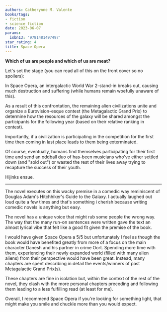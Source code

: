 ```yaml
---
authors: Catherynne M. Valente
books/tags:
- fiction
- science fiction
date: 2023-06-07
params:
  isbn13: '9781481497497'
star_rating: 4
title: Space Opera
---
```


**Which of us are people and which of us are meat?**

<!--more-->

Let's set the stage (you can read all of this on the front cover so no
spoilers):

In Space Opera, an intergalactic World War 2-stand-in breaks out, causing much
destruction and suffering (while humans remain woefully unaware of this).

As a result of this confrontation, the remaining alien civilizations unite and
organize a Eurovision-esque contest (the Metagalactic Grand Prix) to determine
how the resources of the galaxy will be shared amongst the participants for the
following year (based on their relative ranking in contest).

Importantly, if a civilization is participating in the competition for the first
time then coming in last place leads to them being exterminated.

Of course, eventually, humans find themselves participating for their first time
and send an oddball duo of has-been musicians who've either settled down (and
"sold out") or wasted the rest of their lives away trying to recapture the
success of their youth.

Hijinks ensue.

---

The novel executes on this wacky premise in a comedic way reminiscent of Douglas
Adam's Hitchhiker's Guide to the Galaxy. I actually laughed out loud quite a few
times and that's something i cherish because writing comedic novels is anything
but easy.

The novel has a unique voice that might rub some people the wrong way. The way
that the many run-on sentences were written gave the text an almost lyrical vibe
that felt like a good fit given the premise of the book.

I would have given Space Opera a 5/5 but unfortunately I feel as though the book
would have benefited greatly from more of a focus on the main character Danesh
and his partner in crime Oort. Spending more time with them, experiencing their
newly expanded world (filled with many alien aliens) from their perspective
would have been great. Instead, many chapters are spent describing in detail the
events/winners of past Metagalactic Grand Prix(s).

These chapters are fine in isolation but, within the context of the rest of the
novel, they clash with the more personal chapters preceding and following them
leading to a less fulfilling read (at least for me).

Overall, I recommend Space Opera if you're looking for something light, that
might make you smile and chuckle more than you would expect.